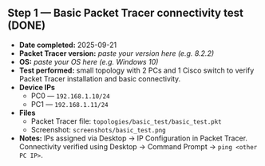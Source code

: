 ## Step 1 — Basic Packet Tracer connectivity test (DONE)

- **Date completed:** 2025-09-21
- **Packet Tracer version:** _paste your version here (e.g. 8.2.2)_
- **OS:** _paste your OS here (e.g. Windows 10)_
- **Test performed:** small topology with 2 PCs and 1 Cisco switch to verify Packet Tracer installation and basic connectivity.
- **Device IPs**
  - PC0 — `192.168.1.10/24`
  - PC1 — `192.168.1.11/24`
- **Files**
  - Packet Tracer file: `topologies/basic_test/basic_test.pkt`
  - Screenshot: `screenshots/basic_test.png`
- **Notes:** IPs assigned via Desktop → IP Configuration in Packet Tracer. Connectivity verified using Desktop → Command Prompt → `ping <other PC IP>`.
